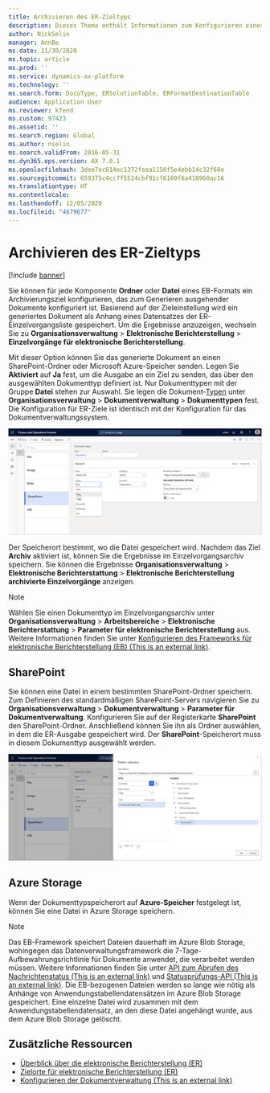 ```yaml
---
title: Archivieren des ER-Zieltyps
description: Dieses Thema enthält Informationen zum Konfigurieren eines Archivierungsziels für jede ORDNER- oder DATEI-Komponente eines ER-Formats (Electronic Reporting, elektronische Berichterstellung), das zum Generieren ausgehender Dokumente konfiguriert ist.
author: NickSelin
manager: AnnBe
ms.date: 11/30/2020
ms.topic: article
ms.prod: ''
ms.service: dynamics-ax-platform
ms.technology: ''
ms.search.form: DocuType, ERSolutionTable, ERFormatDestinationTable
audience: Application User
ms.reviewer: kfend
ms.custom: 97423
ms.assetid: ''
ms.search.region: Global
ms.author: nselin
ms.search.validFrom: 2016-05-31
ms.dyn365.ops.version: AX 7.0.1
ms.openlocfilehash: 3dee7ec614ec1372feaa1150f5e4ebb14c32f60e
ms.sourcegitcommit: 659375c4cc7f5524cbf91cf6160f6a410960ac16
ms.translationtype: HT
ms.contentlocale: 
ms.lasthandoff: 12/05/2020
ms.locfileid: "4679677"
---
```

# <a name="archive-er-destination-type"></a>Archivieren des ER-Zieltyps

[!include [banner](../includes/banner.md)]

Sie können für jede Komponente **Ordner** oder **Datei** eines EB-Formats ein Archivierungsziel konfigurieren, das zum Generieren ausgehender Dokumente konfiguriert ist. Basierend auf der Zieleinstellung wird ein generiertes Dokument als Anhang eines Datensatzes der ER-Einzelvorgangsliste gespeichert. Um die Ergebnisse anzuzeigen, wechseln Sie zu **Organisationsverwaltung** \> **Elektronische Berichterstellung** \> **Einzelvorgänge für elektronische Berichterstellung**.

Mit dieser Option können Sie das generierte Dokument an einen SharePoint-Ordner oder Microsoft Azure-Speicher senden. Legen Sie **Aktiviert** auf **Ja** fest, um die Ausgabe an ein Ziel zu senden, das über den ausgewählten Dokumenttyp definiert ist. Nur Dokumenttypen mit der Gruppe **Datei** stehen zur Auswahl. Sie legen die Dokument-[Typen](https://docs.microsoft.com/dynamics365/fin-ops-core/fin-ops/organization-administration/configure-document-management#configure-document-types) unter **Organisationsverwaltung** \> **Dokumentverwaltung** \> **Dokumenttypen** fest. Die Konfiguration für ER-Ziele ist identisch mit der Konfiguration für das Dokumentverwaltungssystem.

[![Seite „Dokumenttypen”](./media/ER_Destinations-SharePointDocuType.png)](./media/ER_Destinations-SharePointDocuType.png)

Der Speicherort bestimmt, wo die Datei gespeichert wird. Nachdem das Ziel **Archiv** aktiviert ist, können Sie die Ergebnisse im Einzelvorgangsarchiv speichern. Sie können die Ergebnisse **Organisationsverwaltung** \> **Elektronische Berichterstattung** \> **Elektronische Berichterstellung archivierte Einzelvorgänge** anzeigen.

> [!NOTE]
> Wählen Sie einen Dokumenttyp im Einzelvorgangsarchiv unter **Organisationsverwaltung** \> **Arbeitsbereiche** \> **Elektronische Berichterstattung** \> **Parameter für elektronische Berichterstellung** aus. Weitere Informationen finden Sie unter [Konfigurieren des Frameworks für elektronische Berichterstellung (EB) (This is an external link)](https://docs.microsoft.com/de-de/dynamics365/supply-chain/fin-ops-core/dev-itpro/analytics/electronic-reporting-er-configure-parameters).

## <a name="sharepoint"></a>SharePoint

Sie können eine Datei in einem bestimmten SharePoint-Ordner speichern. Zum Definieren des standardmäßigen SharePoint-Servers navigieren Sie zu **Organisationsverwaltung** \> **Dokumentverwaltung** \> **Parameter für Dokumentverwaltung**. Konfigurieren Sie auf der Registerkarte **SharePoint** den SharePoint-Ordner. Anschließend können Sie ihn als Ordner auswählen, in dem die ER-Ausgabe gespeichert wird. Der **SharePoint**-Speicherort muss in diesem Dokumenttyp ausgewählt werden.

[![Einen SharePoint-Ordner auswählen](./media/ER_Destinations-SharePointDocuTypeLocation.png)](./media/ER_Destinations-SharePointDocuTypeLocation.png)

## <a name="azure-storage"></a>Azure Storage

Wenn der Dokumenttypspeicherort auf **Azure-Speicher** festgelegt ist, können Sie eine Datei in Azure Storage speichern.

> [!NOTE] 
> Das EB-Framework speichert Dateien dauerhaft im Azure Blob Storage, wohingegen das Datenverwaltungsframework die 7-Tage-Aufbewahrungsrichtlinie für Dokumente anwendet, die verarbeitet werden müssen. Weitere Informationen finden Sie unter [API zum Abrufen des Nachrichtenstatus (This is an external link)](https://docs.microsoft.com/de-de/dynamics365/supply-chain/fin-ops-core/dev-itpro/data-entities/recurring-integrations) und [Statusprüfungs-API (This is an external link)](https://docs.microsoft.com/de-de/dynamics365/supply-chain/fin-ops-core/dev-itpro/data-entities/data-management-api). Die EB-bezogenen Dateien werden so lange wie nötig als Anhänge von Anwendungstabellendatensätzen im Azure Blob Storage gespeichert. Eine einzelne Datei wird zusammen mit dem Anwendungstabellendatensatz, an den diese Datei angehängt wurde, aus dem Azure Blob Storage gelöscht.

## <a name="additional-resources"></a>Zusätzliche Ressourcen

- [Überblick über die elektronische Berichterstellung (ER)](general-electronic-reporting.md)
- [Zielorte für elektronische Berichterstellung (ER)](electronic-reporting-destinations.md)
- [Konfigurieren der Dokumentverwaltung (This is an external link)](https://docs.microsoft.com/de-de/dynamics365/supply-chain/fin-ops-core/fin-ops/organization-administration/configure-document-management)
